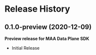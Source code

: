 # Release History

## 0.1.0-preview (2020-12-09)
**Preview release for MAA Data Plane SDK**

  - Initial Release

